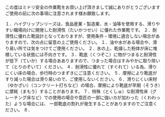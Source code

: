 この度はミドリ安全の作業靴をお買い上げ頂きまして誠にありがとうございます
ご使用の前に次の事項に注意されます様お願致します。

１．ハイグリップシリーズは、食品産業・製造業、水・油等を使用する、滑りやすい職場向けに開発した耐滑性（たいかつせい）に優れた作業靴です。
２．耐滑性に優れた靴設計となっておりますが、使用条件・環境に適合しない場合がありますので、次の点に留意の上ご使用ください。
    １．油や水がある場合や、滑り易い所では気をつけてご使用ください。
    ２．氷の上、乾燥した粉体が床に堆積している状態には不向きです。
    ３．靴底（くつぞこ）に物がつまると耐滑性が低下（ていか）する場合あありますので、つまった場合はすみやかに取り除いて（とりのぞいて）ください。
    ４．耐滑性に優れて（すぐれて）いる為、滑りにくい床の場合、歩行時のつまずきにご注意ください。
    ５．摩擦により靴底がすり減った場合は滑り易いので、ご使用しないください。
    ６．滑りにくい床材（ゆかざい）（コンクリート打ちなど）の場合、摩擦により靴底が早期（そうき）に摩耗（まもう）することがあります。
    ７．特殊（とくしゅ）な耐滑性床（グレーチング床など）での使用の場合や意匠の一部に強いカが加わった（くわわった）ような場合には、
            一部靴底の割れが発生することがありますのでご注意ください。
    ８．